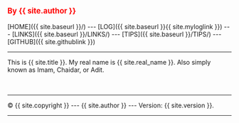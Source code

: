 ---
---
<span style="color:red; font-weight:bold; font-size:larger;">By {{ site.author }}</span>
<br><br>
[HOME]({{ site.baseurl }}/) ---
[LOG]({{ site.baseurl }}{{ site.myloglink }}) ---
[LINKS]({{ site.baseurl }}/LINKS/) ---
[TIPS]({{ site.baseurl }}/TIPS/) ---
[GITHUB]({{ site.githublink }})
<br>
<hr>
This is {{ site.title }}. My real name is {{ site.real_name }}.
Also simply known as Imam, Chaidar, or Adit.
<br><br>

<br>
<hr>
&copy; {{ site.copyright }} --- {{ site.author }} --- Version: {{ site.version }}.
<hr>
<br>
